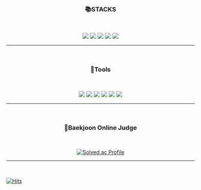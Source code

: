 <h3 text align ="center">📚STACKS</h3><br>
<p text align="center">
<img  src="https://img.shields.io/badge/java-007396?style=for-the-badge&logo=java&logoColor=white"> <img  src="https://img.shields.io/badge/python-3776AB?style=for-the-badge&logo=python&logoColor=white"> <img  src="https://img.shields.io/badge/html5-E34F26?style=for-the-badge&logo=html5&logoColor=white"> <img  src="https://img.shields.io/badge/css-1572B6?style=for-the-badge&logo=css3&logoColor=white"> <img  src="https://img.shields.io/badge/javascript-F7DF1E?style=for-the-badge&logo=javascript&logoColor=black">
 <hr>
 <br>
 
 
<h3  align ="center">🔨Tools</h3><br>
<p text align="center">
<img src ="https://img.shields.io/badge/eclipseide-2C2255?style=for-the-badge&logo=eclipseide&logoColor=white"> <img src ="https://img.shields.io/badge/pycharm-000000?style=for-the-badge&logo=pycharm&logoColor=white" > <img src ="https://img.shields.io/badge/visualstudiocode-007ACC?style=for-the-badge&logo=visualstudiocode&logoColor=white"> <img src ="https://img.shields.io/badge/mysql-4479A1?style=for-the-badge&logo=mysql&logoColor=white"> <img src ="https://img.shields.io/badge/androidstudio-3DDC84?style=for-the-badge&logo=androidstudio&logoColor=white" > <img src ="https://img.shields.io/badge/visualstudio-5C2D91?style=for-the-badge&logo=visualstudio&logoColor=white" >

 
<!-- <hr>
<br>
<h3  align ="center">Language</h3>
<br> -->

<!-- <div align="center">
 
 ![Top Langs](https://github-readme-stats.vercel.app/api/top-langs/?username=SOBEUNGKEUN&layout=compact&theme=tokyonight)

</div> -->
<br>
<hr>
<br>
<h3  align ="center">💾Baekjoon Online Judge</h3>
<br>
<div align="center">
 
[![Solved.ac Profile](http://mazassumnida.wtf/api/v2/generate_badge?boj=rnjsqudth)](https://solved.ac/rnjsqudth)
 
</div>
<hr>
<br>


[![Hits](https://hits.seeyoufarm.com/api/count/incr/badge.svg?url=https%3A%2F%2Fgithub.com%2FSOBEUNGKEUN&count_bg=%2379C83D&title_bg=%23555555&icon=&icon_color=%23E7E7E7&title=hits&edge_flat=false)](https://hits.seeyoufarm.com)
